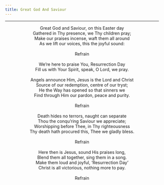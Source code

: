 ```yaml
---
title: Great God And Saviour
---
```


---
<center>
Great God and Saviour, on this Easter day<br/>
Gathered in Thy presence, we Thy children pray;<br/>
Make our praises incense, waft them all around<br/>
As we lift our voices, this the joyful sound:<br/>
<br/>
Refrain<br/>
<br/>
We’re here to praise You, Resurrection Day<br/>
Fill us with Your Spirit, speak, O Lord, we pray.<br/>
<br/>
Angels announce Him, Jesus is the Lord and Christ<br/>
Source of our redemption, centre of our tryst;<br/>
He the Way has opened so that sinners we<br/>
Find through Him our pardon, peace and purity.<br/>
<br/>
Refrain<br/>
<br/>
Death hides no terrors, naught can separate<br/>
Thou the conqu’ring Saviour we appreciate;<br/>
Worshipping before Thee, in Thy righteousness<br/>
Thy death hath procured this, Thee we gladly bless.<br/>
<br/>
Refrain<br/>
<br/>
Here then is Jesus, sound His praises long,<br/>
Blend them all together, sing them in a song.<br/>
Make them loud and joyful, ‘Resurrection Day’<br/>
Christ is all victorious, nothing more to pay.<br/>
<br/>
Refrain
</center>